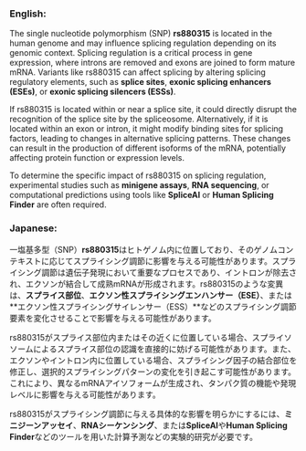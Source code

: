 ### English:
The single nucleotide polymorphism (SNP) **rs880315** is located in the human genome and may influence splicing regulation depending on its genomic context. Splicing regulation is a critical process in gene expression, where introns are removed and exons are joined to form mature mRNA. Variants like rs880315 can affect splicing by altering splicing regulatory elements, such as **splice sites**, **exonic splicing enhancers (ESEs)**, or **exonic splicing silencers (ESSs)**. 

If rs880315 is located within or near a splice site, it could directly disrupt the recognition of the splice site by the spliceosome. Alternatively, if it is located within an exon or intron, it might modify binding sites for splicing factors, leading to changes in alternative splicing patterns. These changes can result in the production of different isoforms of the mRNA, potentially affecting protein function or expression levels.

To determine the specific impact of rs880315 on splicing regulation, experimental studies such as **minigene assays**, **RNA sequencing**, or computational predictions using tools like **SpliceAI** or **Human Splicing Finder** are often required.

### Japanese:
一塩基多型（SNP）**rs880315**はヒトゲノム内に位置しており、そのゲノムコンテキストに応じてスプライシング調節に影響を与える可能性があります。スプライシング調節は遺伝子発現において重要なプロセスであり、イントロンが除去され、エクソンが結合して成熟mRNAが形成されます。rs880315のような変異は、**スプライス部位**、**エクソン性スプライシングエンハンサー（ESE）**、または**エクソン性スプライシングサイレンサー（ESS）**などのスプライシング調節要素を変化させることで影響を与える可能性があります。

rs880315がスプライス部位内またはその近くに位置している場合、スプライソソームによるスプライス部位の認識を直接的に妨げる可能性があります。また、エクソンやイントロン内に位置している場合、スプライシング因子の結合部位を修正し、選択的スプライシングパターンの変化を引き起こす可能性があります。これにより、異なるmRNAアイソフォームが生成され、タンパク質の機能や発現レベルに影響を与える可能性があります。

rs880315がスプライシング調節に与える具体的な影響を明らかにするには、**ミニジーンアッセイ**、**RNAシーケンシング**、または**SpliceAI**や**Human Splicing Finder**などのツールを用いた計算予測などの実験的研究が必要です。